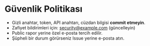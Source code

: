 # Güvenlik Politikası

- Gizli anahtar, token, API anahtarı, cüzdan bilgisi **commit etmeyin**.
- Zafiyet bildirimleri için: security@example.com (güncelleyin)
- Public rapor yerine özel e-posta tercih edilir.
- Şüpheli bir durum görürseniz Issue yerine e-posta atın.

